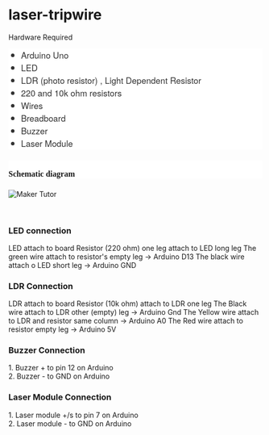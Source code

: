# laser-tripwire

Hardware Required</h4>
<div style="background-color: white; font-family: Merriweather, Georgia, serif; font-size: 16px;">
<ul style="color: #333333; font-family: &quot;Helvetica Neue&quot;, Helvetica, Arial, sans-serif; font-size: 17px; list-style-image: initial; list-style-position: initial; margin: 0px 0px 9px 25px; padding: 0px;">
<li style="line-height: normal;">Arduino Uno</li>
<li style="line-height: normal;">LED</li>
<li style="line-height: normal;">LDR (photo resistor) , Light Dependent Resistor</li>
<li style="line-height: normal;">220 and 10k ohm resistors</li>
<li style="line-height: normal;">Wires</li>
<li style="line-height: normal;">Breadboard</li>
<li style="line-height: normal;">Buzzer</li>
<li style="line-height: normal;">Laser Module</li>
</ul>
</div>
<h4 style="background-color: white; font-family: Merriweather, Georgia, serif; font-size: 16px;">
<br />Schematic diagram</h4>
<div>
  
  ![Maker Tutor](https://1.bp.blogspot.com/-A7Wvk_DaVlk/Wl3EsUeVkwI/AAAAAAAA-n8/_3dj6B-DXpA47qlUUGP3WRE-gxzK35DIACLcBGAs/s1600/ldr_sensor_buzzer_bb.jpg)
  
<br /></div>
<h3>LED connection</h3>
LED attach to board
Resistor (220 ohm) one leg attach to LED long leg
The green wire attach to resistor's empty leg → Arduino D13
The black wire attach o LED short leg → Arduino GND

<h3>LDR Connection</h3>

LDR attach to board
Resistor (10k ohm) attach to LDR one leg
The Black wire attach to LDR other (empty) leg → Arduino Gnd
The Yellow wire attach to LDR and resistor same column → Arduino A0
The Red wire attach to resistor empty leg → Arduino 5V


<h3>Buzzer Connection</h3>
1. Buzzer + to pin 12 on Arduino<br>
2. Buzzer -  to GND on Arduino



<h3>Laser Module Connection</h3>
1. Laser module +/s to pin 7 on Arduino<br>
2. Laser module - to GND on Arduino
